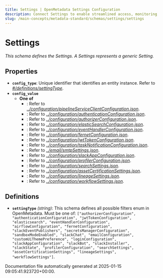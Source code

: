 ```yaml
---
title: Settings | OpenMetadata Settings Configuration
description: Connect Settings to enable streamlined access, monitoring, or search of enterprise data using secure and scalable integrations.
slug: /main-concepts/metadata-standard/schemas/settings/settings
---
```


# Settings

*This schema defines the Settings. A Settings represents a generic Setting.*

## Properties

- **`config_type`**: Unique identifier that identifies an entity instance. Refer to *[#/definitions/settingType](#definitions/settingType)*.
- **`config_value`**
  - **One of**
    - : Refer to *[../configuration/pipelineServiceClientConfiguration.json](#/configuration/pipelineServiceClientConfiguration.json)*.
    - : Refer to *[../configuration/authenticationConfiguration.json](#/configuration/authenticationConfiguration.json)*.
    - : Refer to *[../configuration/authorizerConfiguration.json](#/configuration/authorizerConfiguration.json)*.
    - : Refer to *[../configuration/elasticSearchConfiguration.json](#/configuration/elasticSearchConfiguration.json)*.
    - : Refer to *[../configuration/eventHandlerConfiguration.json](#/configuration/eventHandlerConfiguration.json)*.
    - : Refer to *[../configuration/fernetConfiguration.json](#/configuration/fernetConfiguration.json)*.
    - : Refer to *[../configuration/jwtTokenConfiguration.json](#/configuration/jwtTokenConfiguration.json)*.
    - : Refer to *[../configuration/taskNotificationConfiguration.json](#/configuration/taskNotificationConfiguration.json)*.
    - : Refer to *[../email/smtpSettings.json](#/email/smtpSettings.json)*.
    - : Refer to *[../configuration/slackAppConfiguration.json](#/configuration/slackAppConfiguration.json)*.
    - : Refer to *[../configuration/profilerConfiguration.json](#/configuration/profilerConfiguration.json)*.
    - : Refer to *[../configuration/searchSettings.json](#/configuration/searchSettings.json)*.
    - : Refer to *[../configuration/assetCertificationSettings.json](#/configuration/assetCertificationSettings.json)*.
    - : Refer to *[../configuration/lineageSettings.json](#/configuration/lineageSettings.json)*.
    - : Refer to *[../configuration/workflowSettings.json](#/configuration/workflowSettings.json)*.
## Definitions

- **`settingType`** *(string)*: This schema defines all possible filters enum in OpenMetadata. Must be one of: `["authorizerConfiguration", "authenticationConfiguration", "jwtTokenConfiguration", "elasticsearch", "eventHandlerConfiguration", "airflowConfiguration", "fernetConfiguration", "slackEventPublishers", "secretsManagerConfiguration", "sandboxModeEnabled", "slackChat", "emailConfiguration", "customUiThemePreference", "loginConfiguration", "slackAppConfiguration", "slackBot", "slackInstaller", "slackState", "profilerConfiguration", "searchSettings", "assetCertificationSettings", "lineageSettings", "workflowSettings"]`.


Documentation file automatically generated at 2025-01-15 09:05:41.923720+00:00.
